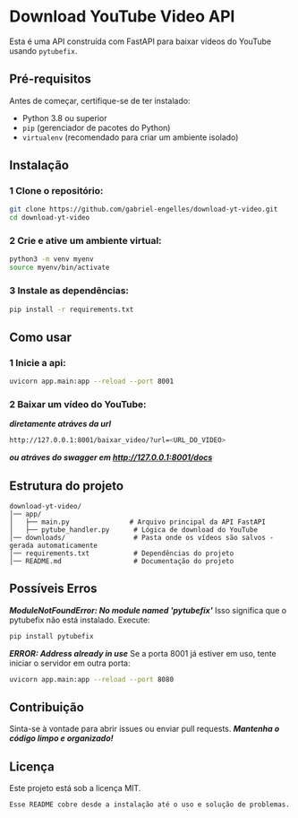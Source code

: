 # Download YouTube Video API

Esta é uma API construída com FastAPI para baixar vídeos do YouTube usando `pytubefix`.

## Pré-requisitos

Antes de começar, certifique-se de ter instalado:

- Python 3.8 ou superior
- `pip` (gerenciador de pacotes do Python)
- `virtualenv` (recomendado para criar um ambiente isolado)

## Instalação

### 1 Clone o repositório:

```bash
git clone https://github.com/gabriel-engelles/download-yt-video.git
cd download-yt-video
```

### 2 Crie e ative um ambiente virtual:

```bash
python3 -m venv myenv
source myenv/bin/activate
```

### 3 Instale as dependências:

```bash
pip install -r requirements.txt
```

## Como usar

### 1 Inicie a api:

```bash
uvicorn app.main:app --reload --port 8001
```

### 2 Baixar um vídeo do YouTube:

***diretamente atráves da url***

```bash
http://127.0.0.1:8001/baixar_video/?url=<URL_DO_VIDEO>
```

***ou atráves do swagger em http://127.0.0.1:8001/docs***

## Estrutura do projeto

```
download-yt-video/
│── app/
│   ├── main.py               # Arquivo principal da API FastAPI
│   ├── pytube_handler.py      # Lógica de download do YouTube
│── downloads/                 # Pasta onde os vídeos são salvos - gerada automaticamente
│── requirements.txt           # Dependências do projeto
│── README.md                  # Documentação do projeto
```

## Possíveis Erros

***ModuleNotFoundError: No module named 'pytubefix'***
Isso significa que o pytubefix não está instalado. Execute:

```bash
pip install pytubefix
```

***ERROR: Address already in use***
Se a porta 8001 já estiver em uso, tente iniciar o servidor em outra porta:

```bash
uvicorn app.main:app --reload --port 8080
```

## Contribuição

Sinta-se à vontade para abrir issues ou enviar pull requests.
***Mantenha o código limpo e organizado!***

## Licença

Este projeto está sob a licença MIT.
```css
Esse README cobre desde a instalação até o uso e solução de problemas. Se precisar de ajustes, me avise!
```